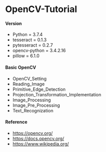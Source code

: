 # OpenCV-Tutorial

#### Version
* Python = 3.7.4
* tesseract = 0.1.3
* pytesseract = 0.2.7         
* opencv-python = 3.4.2.16 
* pillow = 6.1.0     

#### Basic OpenCV

* OpenCV_Setting
* Reading_Image
* Primitive_Edge_Detection
* Projection_Transformation_Implementation
* Image_Processing
* Image_Pre_Processing
* Text_Recognization


#### Reference

* https://opencv.org/
* https://docs.opencv.org/
* https://www.wikipedia.org/
